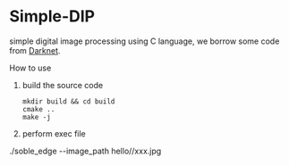# Simple-DIP
simple digital image processing using C language, we borrow some code from [Darknet](https://github.com/pjreddie/darknet).



How to use

1. build the source code

   ```
   mkdir build && cd build
   cmake ..
   make -j
   ```



2. perform exec file

./soble_edge --image_path hello//xxx.jpg